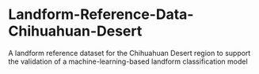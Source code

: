 # Landform-Reference-Data-Chihuahuan-Desert
A landform reference dataset for the Chihuahuan Desert region to support the validation of a machine-learning-based landform classification model
